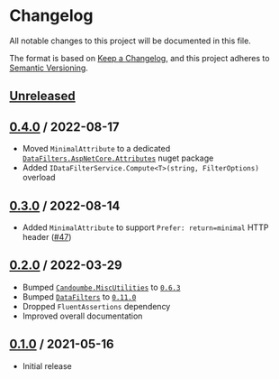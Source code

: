 # Changelog

All notable changes to this project will be documented in this file.

The format is based on [Keep a Changelog](https://keepachangelog.com/en/1.0.0/),
and this project adheres to [Semantic Versioning](https://semver.org/spec/v2.0.0.html).

## [Unreleased]

## [0.4.0] / 2022-08-17
- Moved `MinimalAttribute` to a dedicated [`DataFilters.AspNetCore.Attributes`](https://nuget.org/packages/DataFilters.AspNetCore.Attributes) nuget package
- Added `IDataFilterService.Compute<T>(string, FilterOptions)` overload

## [0.3.0] / 2022-08-14
- Added `MinimalAttribute` to support `Prefer: return=minimal` HTTP header ([#47](https://github.com/candoumbe/DataFilters.AspNetCore/issues/47)) 

## [0.2.0] / 2022-03-29
- Bumped [`Candoumbe.MiscUtilities`](https://nuget.org/packages/Candoumbe.MiscUtilities) to [`0.6.3`](https://nuget.org/packages/Candoumbe.DataFilters/0.8.0)
- Bumped [`DataFilters`](https://nuget.org/packages/DataFilters) to [`0.11.0`](https://nuget.org/packages/Candoumbe/DataFilters/0.8.0)
- Dropped `FluentAssertions` dependency
- Improved overall documentation

## [0.1.0] / 2021-05-16
- Initial release

[Unreleased]: https://github.com/candoumbe/DataFilters.AspNetCore/compare/0.4.0...HEAD
[0.4.0]: https://github.com/candoumbe/DataFilters.AspNetCore/compare/0.3.0...0.4.0
[0.3.0]: https://github.com/candoumbe/DataFilters.AspNetCore/compare/0.2.0...0.3.0
[0.2.0]: https://github.com/candoumbe/DataFilters.AspNetCore/compare/0.1.0...0.2.0
[0.1.0]: https://github.com/candoumbe/DataFilters.AspNetCore/tree/0.1.0


